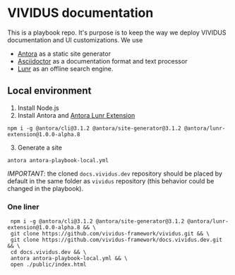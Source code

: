 # VIVIDUS documentation

This is a playbook repo. It's purpose is to keep the way we deploy VIVIDUS documentation and UI customizations.
We use
- [Antora](https://docs.antora.org/) as a static site generator
- [Asciidoctor](https://asciidoctor.org/docs/) as a documentation format and text processor
- [Lunr](https://lunrjs.com/) as an offline search engine.

## Local environment

1. Install Node.js
1. Install Antora and [Antora Lunr Extension](https://gitlab.com/antora/antora-lunr-extension)
```shell
npm i -g @antora/cli@3.1.2 @antora/site-generator@3.1.2 @antora/lunr-extension@1.0.0-alpha.8
```
3. Generate a site
```shell
antora antora-playbook-local.yml
```

*IMPORTANT*: the cloned `docs.vividus.dev` repository should be placed by default in the same folder as `vividus` repository (this behavior could be changed in the playbook).

### One liner
```shell
 npm i -g @antora/cli@3.1.2 @antora/site-generator@3.1.2 @antora/lunr-extension@1.0.0-alpha.8 && \
 git clone https://github.com/vividus-framework/vividus.git && \   
 git clone https://github.com/vividus-framework/docs.vividus.dev.git && \   
 cd docs.vividus.dev && \
 antora antora-playbook-local.yml && \  
 open ./public/index.html
 ```

